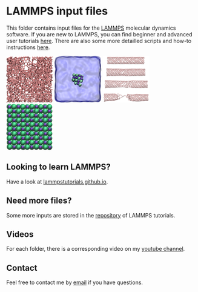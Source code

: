 # LAMMPS input files

This folder contains input files for the [LAMMPS](https://www.lammps.org/) molecular dynamics software. If you are new to LAMMPS, you can find beginner and advanced user tutorials [here](https://lammpstutorials.github.io/). There are also some more detailled scripts and how-to instructions [here](https://github.com/simongravelle/how-to-lammps).

<p float="left">
  <a href="solids/amorphous-carbon/"><img src="solids/amorphous-carbon/amorphous-carbon.jpg" width="24.5%" /></a>
  <a href="liquids/salt-dissolution-water/"><img src="liquids/salt-dissolution-water/NaCldissolution.jpeg" width="24.5%" /></a>
  <a href="solids/CNT-under-deformation/"><img src="solids/CNT-under-deformation/cnt-under-deformation.jpg" width="24.5%" /></a>
  <a href="solids/NaCl-under-compression/"><img src="solid-NaCl-under-compression/nacl_crystal.jpg" width="24.5%" /></a>
</p>

## Looking to learn LAMMPS?

Have a look at [lammpstutorials.github.io](https://lammpstutorials.github.io/).

## Need more files?

Some more inputs are stored in the [repository](https://github.com/lammpstutorials/lammpstutorials.github.io) of LAMMPS tutorials.

## Videos

For each folder, there is a corresponding video on my [youtube channel](https://www.youtube.com/channel/UCLmK_9wpyLVpcP7BPgN6BIw). 

## Contact 

Feel free to contact me by [email](https://simongravelle.github.io/) if you have questions.

